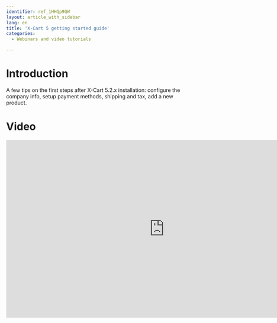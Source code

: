 ```yaml
---
identifier: ref_1HHQp9QW
layout: article_with_sidebar
lang: en
title: 'X-Cart 5 getting started guide'
categories:
  - Webinars and video tutorials

---
```



# Introduction

A few tips on the first steps after X-Cart 5.2.x installation: configure the company info, setup payment methods, shipping and tax, add a new product.

# Video

<iframe class="youtube-player" type="text/html" style="width: 853px; height: 480px" src="https://www.youtube.com/embed/lV-jyiNIfb8" frameborder="0"></iframe>